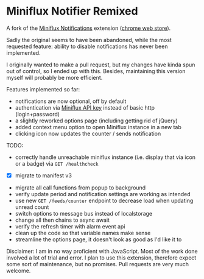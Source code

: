 # Miniflux Notifier Remixed

A fork of the [Miniflux Notifications](https://github.com/skorotkiewicz/miniflux-chrome-notifier) extension
([chrome web store](https://chrome.google.com/webstore/detail/miniflux-notifications/jpeplhckmjlpahnkpblakfligkbfefkg)).

Sadly the original seems to have been abandoned, while the most requested
feature: ability to disable notifications has never been implemented.

I originally wanted to make a pull request, but my changes have kinda spun out
of control, so I ended up with this. Besides, maintaining this version myself
will probably be more efficient.

Features implemented so far:
* notifications are now optional, off by default
* authentication via [Miniflux API key](https://miniflux.app/docs/api.html#authentication) instead of basic http (login+password)
* a slightly reworked options page (including getting rid of jQuery)
* added context menu option to open Miniflux instance in a new tab
* clicking icon now updates the counter / sends notification

TODO:
* correctly handle unreachable miniflux instance (i.e. display that via icon or a badge) via `GET /healthcheck`
* [x] migrate to manifest v3
* migrate all call functions from popup to background
* verify update period and notification settings are working as intended
* use new `GET /feeds/counter` endpoint to decrease load when updating unread count
* switch options to message bus instead of localstorage
* change all then chains to async await
* verify the refresh timer with alarm event api
* clean up the code so that variable names make sense
* streamline the options page, it doesn't look as good as I'd like it to

Disclaimer:
I am in no way proficient with JavaScript. Most of the work done involved a lot
of trial and error. I plan to use this extension, therefore expect some sort of
maintenance, but no promises. Pull requests are very much welcome.
